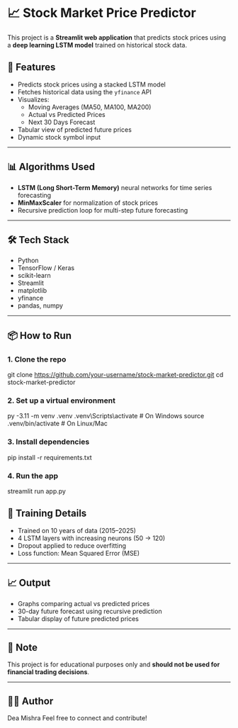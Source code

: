 # 📈 Stock Market Price Predictor

This project is a **Streamlit web application** that predicts stock prices using a **deep learning LSTM model** trained on historical stock data.

## 🚀 Features

- Predicts stock prices using a stacked LSTM model
- Fetches historical data using the `yfinance` API
- Visualizes:
  - Moving Averages (MA50, MA100, MA200)
  - Actual vs Predicted Prices
  - Next 30 Days Forecast
- Tabular view of predicted future prices
- Dynamic stock symbol input

---

## 📊 Algorithms Used

- **LSTM (Long Short-Term Memory)** neural networks for time series forecasting
- **MinMaxScaler** for normalization of stock prices
- Recursive prediction loop for multi-step future forecasting

---

## 🛠️ Tech Stack

- Python
- TensorFlow / Keras
- scikit-learn
- Streamlit
- matplotlib
- yfinance
- pandas, numpy

---

## 📦 How to Run

### 1. Clone the repo
git clone https://github.com/your-username/stock-market-predictor.git
cd stock-market-predictor

### 2. Set up a virtual environment
py -3.11 -m venv .venv
.venv\Scripts\activate   # On Windows
source .venv/bin/activate  # On Linux/Mac


### 3. Install dependencies
pip install -r requirements.txt


### 4. Run the app
streamlit run app.py


## 🧠 Training Details

* Trained on 10 years of data (2015–2025)
* 4 LSTM layers with increasing neurons (50 → 120)
* Dropout applied to reduce overfitting
* Loss function: Mean Squared Error (MSE)

---

## 📈 Output

* Graphs comparing actual vs predicted prices
* 30-day future forecast using recursive prediction
* Tabular display of future predicted prices

---

## 📌 Note

This project is for educational purposes only and **should not be used for financial trading decisions**.

---

## 🧑‍💻 Author

Dea Mishra
Feel free to connect and contribute!
